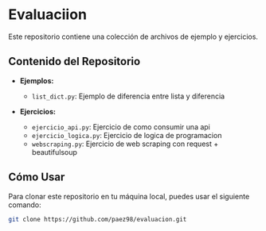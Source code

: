 # Evaluaciion

Este repositorio contiene una colección de archivos de ejemplo y ejercicios.

## Contenido del Repositorio

* **Ejemplos:**
    * `list_dict.py`: Ejemplo de diferencia entre lista y diferencia
    

* **Ejercicios:**
    * `ejercicio_api.py`: Ejercicio de como consumir una api
    * `ejercicio_logica.py`: Ejercicio de logica de programacion
    * `webscraping.py`: Ejercicio de web scraping con request + beautifulsoup

## Cómo Usar

Para clonar este repositorio en tu máquina local, puedes usar el siguiente comando:

```bash
git clone https://github.com/paez98/evaluacion.git

